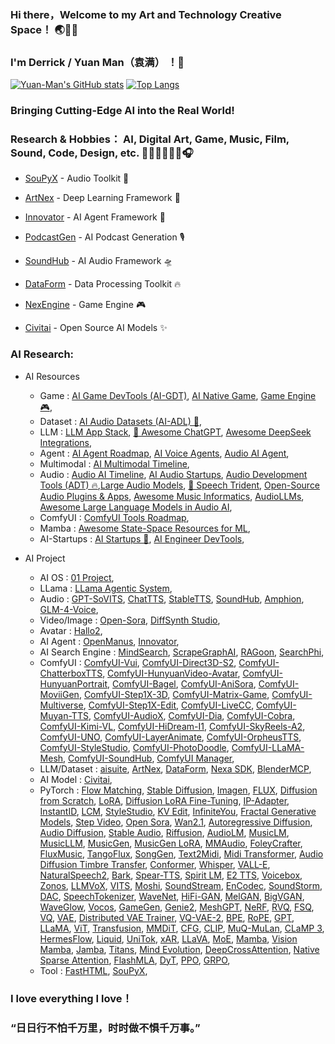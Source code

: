 ### Hi there，Welcome to my Art and Technology Creative Space！ 🌏🌌🌊
### I'm Derrick / Yuan Man（袁满） ！👋

[![Yuan-Man's GitHub stats](https://github-readme-stats-git-masterrstaa-rickstaa.vercel.app/api?username=Yuan-ManX&show_icons=true&theme=radical)](https://github.com/Yuan-ManX/github-readme-stats)
[![Top Langs](https://github-readme-stats-git-masterrstaa-rickstaa.vercel.app/api/top-langs/?username=Yuan-ManX&layout=compact)](https://github.com/Yuan-ManX/github-readme-stats)

### Bringing Cutting-Edge AI into the Real World!
### Research & Hobbies： AI, Digital Art, Game, Music, Film, Sound, Code, Design, etc. 🎸🎹🥁🎻🎺🎤🎧

- [SouPyX](https://github.com/Yuan-ManX/SouPyX) - Audio Toolkit 🎵

- [ArtNex](https://github.com/Yuan-ManX/artnex) - Deep Learning Framework 🚀

- [Innovator](https://github.com/Yuan-ManX/Innovator) - AI Agent Framework 🤖

- [PodcastGen](https://github.com/Yuan-ManX/PodcastGen) - AI Podcast Generation 🎙️

- [SoundHub](https://github.com/Yuan-ManX/SoundHub) - AI Audio Framework 🛸

- [DataForm](https://github.com/Yuan-ManX/dataform) - Data Processing Toolkit 🔥

- [NexEngine](https://github.com/Yuan-ManX/NexEngine) - Game Engine 🎮

- [Civitai](https://civitai.com/user/Y_Man) - Open Source AI Models ✨


### AI Research:

- AI Resources
  - Game :  [AI Game DevTools (AI-GDT)](https://github.com/Yuan-ManX/ai-game-development-tools), [AI Native Game](https://github.com/Yuan-ManX/AI-Native-Game), [Game Engine 🎮](https://github.com/Yuan-ManX/game-engine),
  - Dataset :  [AI Audio Datasets (AI-ADL) 🎵](https://github.com/Yuan-ManX/ai-audio-datasets),
  - LLM :  [LLM App Stack](https://github.com/a16z-infra/llm-app-stack), [🤖 Awesome ChatGPT](https://github.com/sindresorhus/awesome-chatgpt), [Awesome DeepSeek Integrations](https://github.com/deepseek-ai/awesome-deepseek-integration),
  - Agent :  [AI Agent Roadmap](https://github.com/Yuan-ManX/ai-agent-roadmap), [AI Voice Agents](https://github.com/Yuan-ManX/ai-voice-agents), [Audio AI Agent](https://github.com/Yuan-ManX/audio-ai-agent),
  - Multimodal :  [AI Multimodal Timeline](https://github.com/Yuan-ManX/ai-multimodal-timeline),
  - Audio :  [Audio AI Timeline](https://github.com/archinetai/audio-ai-timeline), [AI Audio Startups](https://github.com/csteinmetz1/ai-audio-startups), [Audio Development Tools (ADT) 🔥](https://github.com/Yuan-ManX/audio-development-tools),[Large Audio Models](https://github.com/liusongxiang/Large-Audio-Models), [🔱 Speech Trident](https://github.com/ga642381/speech-trident), [Open-Source Audio Plugins & Apps](https://github.com/webprofusion/OpenAudio), [Awesome Music Informatics](https://github.com/yamathcy/awesome-music-informatics), [AudioLLMs](https://github.com/AudioLLMs/AudioLLM), [Awesome Large Language Models in Audio AI](https://github.com/EmulationAI/awesome-large-audio-models),
  - ComfyUI :  [ComfyUI Tools Roadmap](https://github.com/Yuan-ManX/ComfyUI-Tools-Roadmap),
  - Mamba :  [Awesome State-Space Resources for ML](https://github.com/AvivBick/awesome-ssm-ml),
  - AI-Startups :  [AI Startups 🚀](https://github.com/Yuan-ManX/AI-Startups), [AI Engineer DevTools](https://github.com/Yuan-ManX/AI-Engineer-DevTools),

- AI Project
  - AI OS :  [01 Project](https://github.com/OpenInterpreter/01),
  - LLama :  [LLama Agentic System](https://github.com/meta-llama/llama-agentic-system),
  - Audio :  [GPT-SoVITS](https://github.com/RVC-Boss/GPT-SoVITS), [ChatTTS](https://github.com/2noise/ChatTTS), [StableTTS](https://github.com/KdaiP/StableTTS), [SoundHub](https://github.com/Yuan-ManX/SoundHub), [Amphion](https://github.com/open-mmlab/Amphion), [GLM-4-Voice](https://github.com/THUDM/GLM-4-Voice),
  - Video/Image :  [Open-Sora](https://github.com/hpcaitech/Open-Sora), [DiffSynth Studio](https://github.com/modelscope/DiffSynth-Studio),
  - Avatar :  [Hallo2](https://github.com/fudan-generative-vision/hallo2),
  - AI Agent :  [OpenManus](https://github.com/mannaandpoem/OpenManus), [Innovator](https://github.com/Yuan-ManX/Innovator), 
  - AI Search Engine :  [MindSearch](https://github.com/InternLM/MindSearch), [ScrapeGraphAI](https://github.com/VinciGit00/Scrapegraph-ai), [RAGoon](https://github.com/louisbrulenaudet/ragoon), [SearchPhi](https://github.com/AstraBert/SearchPhi), 
  - ComfyUI :  [ComfyUI-Vui](https://github.com/Yuan-ManX/ComfyUI-Vui), [ComfyUI-Direct3D-S2](https://github.com/Yuan-ManX/ComfyUI-Direct3D-S2), [ComfyUI-ChatterboxTTS](https://github.com/Yuan-ManX/ComfyUI-ChatterboxTTS), [ComfyUI-HunyuanVideo-Avatar](https://github.com/Yuan-ManX/ComfyUI-HunyuanVideo-Avatar), [ComfyUI-HunyuanPortrait](https://github.com/Yuan-ManX/ComfyUI-HunyuanPortrait), [ComfyUI-Bagel](https://github.com/Yuan-ManX/ComfyUI-Bagel), [ComfyUI-AniSora](https://github.com/Yuan-ManX/ComfyUI-AniSora), [ComfyUI-MoviiGen](https://github.com/Yuan-ManX/ComfyUI-MoviiGen), [ComfyUI-Step1X-3D](https://github.com/Yuan-ManX/ComfyUI-Step1X-3D), [ComfyUI-Matrix-Game](https://github.com/Yuan-ManX/ComfyUI-Matrix-Game), [ComfyUI-Multiverse](https://github.com/Yuan-ManX/ComfyUI-Multiverse), [ComfyUI-Step1X-Edit](https://github.com/Yuan-ManX/ComfyUI-Step1X-Edit), [ComfyUI-LiveCC](https://github.com/Yuan-ManX/ComfyUI-LiveCC), [ComfyUI-Muyan-TTS](https://github.com/Yuan-ManX/ComfyUI-Muyan-TTS), [ComfyUI-AudioX](https://github.com/Yuan-ManX/ComfyUI-AudioX), [ComfyUI-Dia](https://github.com/Yuan-ManX/ComfyUI-Dia), [ComfyUI-Cobra](https://github.com/Yuan-ManX/ComfyUI-Cobra), [ComfyUI-Kimi-VL](https://github.com/Yuan-ManX/ComfyUI-Kimi-VL), [ComfyUI-HiDream-I1](https://github.com/Yuan-ManX/ComfyUI-HiDream-I1), [ComfyUI-SkyReels-A2](https://github.com/Yuan-ManX/ComfyUI-SkyReels-A2), [ComfyUI-UNO](https://github.com/Yuan-ManX/ComfyUI-UNO), [ComfyUI-LayerAnimate](https://github.com/Yuan-ManX/ComfyUI-LayerAnimate), [ComfyUI-OrpheusTTS](https://github.com/Yuan-ManX/ComfyUI-OrpheusTTS), [ComfyUI-StyleStudio](https://github.com/Yuan-ManX/ComfyUI-StyleStudio), [ComfyUI-PhotoDoodle](https://github.com/Yuan-ManX/ComfyUI-PhotoDoodle), [ComfyUI-LLaMA-Mesh](https://github.com/Yuan-ManX/ComfyUI-LLaMA-Mesh), [ComfyUI-SoundHub](https://github.com/Yuan-ManX/ComfyUI-SoundHub), [ComfyUI Manager](https://github.com/ltdrdata/ComfyUI-Manager),
  - LLM/Dataset :  [aisuite](https://github.com/andrewyng/aisuite), [ArtNex](https://github.com/Yuan-ManX/artnex), [DataForm](https://github.com/Yuan-ManX/dataform), [Nexa SDK](https://github.com/NexaAI/nexa-sdk), [BlenderMCP](https://github.com/Yuan-ManX/BlenderMCP),
  - AI Model :  [Civitai](https://civitai.com/user/Y_Man),
  - PyTorch :   [Flow Matching](https://github.com/facebookresearch/flow_matching), [Stable Diffusion](https://github.com/Yuan-ManX/Stable-Diffusion-PyTorch), [Imagen](https://github.com/Yuan-ManX/Imagen-PyTorch), [FLUX](https://github.com/Yuan-ManX/FLUX-PyTorch), [Diffusion from Scratch](https://github.com/Yuan-ManX/Diffusion-from-Scratch), [LoRA](https://github.com/Yuan-ManX/LoRA-PyTorch), [Diffusion LoRA Fine-Tuning](https://github.com/Yuan-ManX/Diffusion-LoRA-Fine-Tuning), [IP-Adapter](https://github.com/Yuan-ManX/IP-Adapter-PyTorch), [InstantID](https://github.com/Yuan-ManX/InstantID-PyTorch), [LCM](https://github.com/Yuan-ManX/LCM-PyTorch), [StyleStudio](https://github.com/Yuan-ManX/StyleStudio-PyTorch), [KV Edit](https://github.com/Yuan-ManX/KV-Edit-PyTorch), [InfiniteYou](https://github.com/Yuan-ManX/InfiniteYou-PyTorch), [Fractal Generative Models](https://github.com/Yuan-ManX/FractalGen-PyTorch), [Step Video](https://github.com/Yuan-ManX/StepVideo-PyTorch), [Open Sora](https://github.com/Yuan-ManX/Open-Sora-PyTorch), [Wan2.1](https://github.com/Yuan-ManX/Wan2.1-PyTorch), [Autoregressive Diffusion](https://github.com/Yuan-ManX/Autoregressive-Diffusion), [Audio Diffusion](https://github.com/Yuan-ManX/Audio-Diffusion), [Stable Audio](https://github.com/Yuan-ManX/Stable-Audio-PyTorch), [Riffusion](https://github.com/Yuan-ManX/Riffusion-PyTorch), [AudioLM](https://github.com/Yuan-ManX/AudioLM), [MusicLM](https://github.com/Yuan-ManX/MusicLM), [MusicLLM](https://github.com/Yuan-ManX/MusicLLM-PyTorch), [MusicGen](https://github.com/Yuan-ManX/MusicGen-PyTorch), [MusicGen LoRA](https://github.com/Yuan-ManX/MusicGen-LoRA-PyTorch), [MMAudio](https://github.com/Yuan-ManX/MMAudio-PyTorch), [FoleyCrafter](https://github.com/Yuan-ManX/FoleyCrafter-PyTorch), [FluxMusic](https://github.com/Yuan-ManX/FluxMusic-PyTorch), [TangoFlux](https://github.com/Yuan-ManX/TangoFlux-PyTorch), [SongGen](https://github.com/Yuan-ManX/SongGen-PyTorch), [Text2Midi](https://github.com/Yuan-ManX/Text2Midi-PyTorch), [Midi Transformer](https://github.com/Yuan-ManX/Midi-Transformer), [Audio Diffusion Timbre Transfer](https://github.com/Yuan-ManX/Audio-Diffusion-Timbre-Transfer), [Conformer](https://github.com/Yuan-ManX/Conformer-PyTorch), [Whisper](https://github.com/Yuan-ManX/Whisper-PyTorch), [VALL-E](https://github.com/Yuan-ManX/VALL-E-PyTorch), [NaturalSpeech2](https://github.com/Yuan-ManX/NaturalSpeech2-PyTorch), [Bark](https://github.com/Yuan-ManX/Bark-PyTorch), [Spear-TTS](https://github.com/Yuan-ManX/Spear-TTS), [Spirit LM](https://github.com/Yuan-ManX/SpiritLM-PyTorch), [E2 TTS](https://github.com/Yuan-ManX/E2-TTS), [Voicebox](https://github.com/Yuan-ManX/Voicebox-PyTorch), [Zonos](https://github.com/Yuan-ManX/Zonos-PyTorch), [LLMVoX](https://github.com/Yuan-ManX/LLMVoX-PyTorch), [VITS](https://github.com/Yuan-ManX/VITS-PyTorch), [Moshi](https://github.com/Yuan-ManX/Moshi-PyTorch), [SoundStream](https://github.com/Yuan-ManX/SoundStream-PyTorch), [EnCodec](https://github.com/Yuan-ManX/EnCodec-PyTorch), [SoundStorm](https://github.com/Yuan-ManX/SoundStorm-PyTorch), [DAC](https://github.com/Yuan-ManX/DAC-PyTorch), [SpeechTokenizer](https://github.com/Yuan-ManX/SpeechTokenizer-PyTorch), [WaveNet](https://github.com/Yuan-ManX/WaveNet-PyTorch), [HiFi-GAN](https://github.com/Yuan-ManX/HiFi-GAN), [MelGAN](https://github.com/Yuan-ManX/MelGAN-PyTorch), [BigVGAN](https://github.com/Yuan-ManX/BigVGAN-PyTorch), [WaveGlow](https://github.com/Yuan-ManX/WaveGlow-PyTorch), [Vocos](https://github.com/Yuan-ManX/Vocos-PyTorch), [GameGen](https://github.com/Yuan-ManX/GameGen-PyTorch), [Genie2](https://github.com/Yuan-ManX/Genie2-PyTorch), [MeshGPT](https://github.com/Yuan-ManX/MeshGPT-PyTorch), [NeRF](https://github.com/Yuan-ManX/NeRF-PyTorch), [RVQ](https://github.com/Yuan-ManX/RVQ-PyTorch), [FSQ](https://github.com/Yuan-ManX/FSQ-PyTorch), [VQ](https://github.com/Yuan-ManX/VQ-PyTorch), [VAE](https://github.com/Yuan-ManX/VAE-PyTorch), [Distributed VAE Trainer](https://github.com/Yuan-ManX/Distributed-VAE-Trainer), [VQ-VAE-2](https://github.com/Yuan-ManX/VQ-VAE-2), [BPE](https://github.com/Yuan-ManX/BPE), [RoPE](https://github.com/Yuan-ManX/RoPE-PyTorch), [GPT](https://github.com/Yuan-ManX/GPT-PyTorch), [LLaMA](https://github.com/Yuan-ManX/LLaMA-PyTorch), [ViT](https://github.com/Yuan-ManX/ViT-PyTorch), [Transfusion](https://github.com/Yuan-ManX/Transfusion-PyTorch), [MMDiT](https://github.com/Yuan-ManX/MMDiT-PyTorch), [CFG](https://github.com/Yuan-ManX/CFG-PyTorch), [CLIP](https://github.com/Yuan-ManX/CLIP-PyTorch), [MuQ-MuLan](https://github.com/Yuan-ManX/MuQ-PyTorch), [CLaMP 3](https://github.com/Yuan-ManX/CLaMP3-PyTorch), [HermesFlow](https://github.com/Yuan-ManX/HermesFlow-PyTorch), [Liquid](https://github.com/Yuan-ManX/Liquid-PyTorch), [UniTok](https://github.com/Yuan-ManX/UniTok-PyTorch), [xAR](https://github.com/Yuan-ManX/xAR-PyTorch), [LLaVA](https://github.com/Yuan-ManX/LLaVA-PyTorch), [MoE](https://github.com/Yuan-ManX/MoE-PyTorch), [Mamba](https://github.com/Yuan-ManX/Mamba-PyTorch), [Vision Mamba](https://github.com/Yuan-ManX/VisionMamba-PyTorch), [Jamba](https://github.com/Yuan-ManX/Jamba-PyTorch), [Titans](https://github.com/Yuan-ManX/Titans-PyTorch), [Mind Evolution](https://github.com/Yuan-ManX/Mind-Evolution-PyTorch), [DeepCrossAttention](https://github.com/Yuan-ManX/DeepCrossAttention-PyTorch), [Native Sparse Attention](https://github.com/Yuan-ManX/NativeSparseAttention-PyTorch), [FlashMLA](https://github.com/Yuan-ManX/FlashMLA-PyTorch), [DyT](https://github.com/Yuan-ManX/DyT-PyTorch), [PPO](https://github.com/Yuan-ManX/PPO-PyTorch), [GRPO](https://github.com/Yuan-ManX/GRPO-PyTorch),
  - Tool :  [FastHTML](https://github.com/AnswerDotAI/fasthtml), [SouPyX](https://github.com/Yuan-ManX/SouPyX),

### I love everything I love！
### “日日行不怕千万里，时时做不惧千万事。”


<!--
**Yuan-ManX/Yuan-ManX** is a ✨ _special_ ✨ repository because its `README.md` (this file) appears on your GitHub profile.

Here are some ideas to get you started:

- 🔭 I’m currently working on ...
- 🌱 I’m currently learning ...
- 👯 I’m looking to collaborate on ...
- 🤔 I’m looking for help with ...
- 💬 Ask me about ...
- 📫 How to reach me: ...
- 😄 Pronouns: ...
- ⚡ Fun fact: ...
-->
